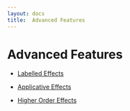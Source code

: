 ```yaml
---
layout: docs
title:  Advanced Features
---
```


# Advanced Features

- [Labelled Effects](labelled.html)

- [Applicative Effects](applicative.html)

- [Higher Order Effects](higher.html)

